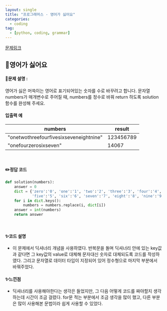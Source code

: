```yaml
---
layout: single
title: "프로그래머스 - 영어가 싫어요"
categories: 
  - coding
tag:
  - [python, coding, grammar]
--- 
```

[문제링크](https://school.programmers.co.kr/learn/courses/30/lessons/120894)  

## 📌영어가 싫어요
#### 📖문제 설명 :  
영어가 싫은 머쓱이는 영어로 표기되어있는 숫자를 수로 바꾸려고 합니다. 문자열 numbers가 매개변수로 주어질 때, numbers를 정수로 바꿔 return 하도록 solution 함수를 완성해 주세요.

#### 입출력 예  
|numbers|result|
|---|---|
|"onetwothreefourfivesixseveneightnine"|123456789|
|"onefourzerosixseven"|14067|

<br>

#### ✏️정답 코드
```python
def solution(numbers):
    answer = 0
    dict = {'zero':'0', 'one':'1', 'two':'2', 'three':'3', 'four':'4', 
            'five':'5', 'six':'6', 'seven':'7', 'eight':'8', 'nine':'9'}
    for i in dict.keys():
        numbers = numbers.replace(i, dict[i])
    answer = int(numbers)
    return answer
```

<br>

#### ✨코드 설명
- 이 문제에서 딕셔너리 개념을 사용하였다. 반복문을 돌며 딕셔너리 안에 있는 key값과 같다면 그 key값의 value로 대체해
  문자대신 숫자로 대체되도록 코드를 작성하였다. 그리고 문자열로 데이터 타입이 지정되어 있어 정수형으로 마지막 부분에서 바꿔주었다. 
  
#### ✨느낀점
- 딕셔너리를 사용해야한다는 생각은 들었지만, 그 다음 어떻게 코드를 짜야할지 생각하는데 시간이 조금 걸렸다.
  for문 적는 부분에서 조금 생각을 많이 했고, 다른 부분은 많이 사용해본 문법이라 쉽게 사용할 수 있었다. 
  
